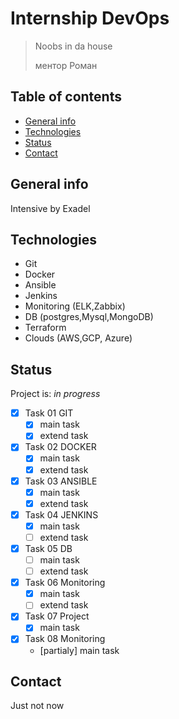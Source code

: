 # Internship DevOps
> Noobs in da house
>
> ментор Роман

## Table of contents
* [General info](#general-info)
* [Technologies](#technologies)
* [Status](#status)
* [Contact](#contact)

## General info
Intensive by Exadel

## Technologies
* Git
* Docker
* Ansible
* Jenkins
* Monitoring (ELK,Zabbix)
* DB (postgres,Mysql,MongoDB)
* Terraform
* Clouds (AWS,GCP, Azure)

## Status
Project is: _in progress_

- [X] Task 01 GIT
    - [x] main task
    - [x] extend task
- [x] Task 02 DOCKER
    - [x] main task
    - [x] extend task
- [x] Task 03 ANSIBLE
    - [x] main task
    - [x] extend task
- [x] Task 04 JENKINS
    - [x] main task
    - [ ] extend task
- [x] Task 05 DB
    - [ ] main task
    - [ ] extend task
- [x] Task 06 Monitoring
    - [x] main task
    - [ ] extend task
- [x] Task 07 Project
    - [x] main task
- [x] Task 08 Monitoring
    - [partialy] main task



## Contact
Just not now
